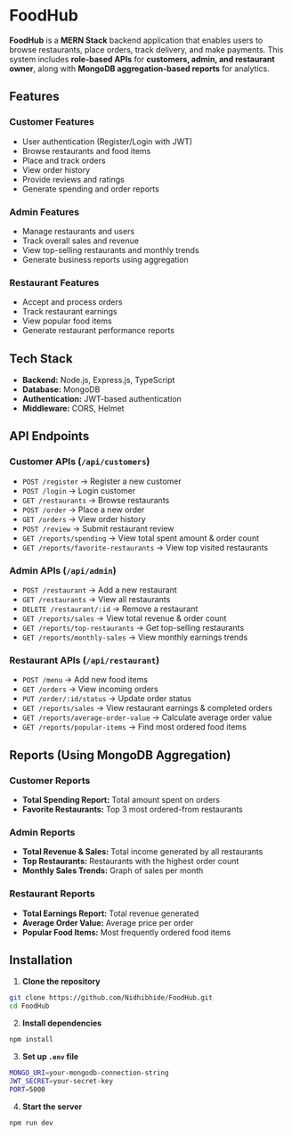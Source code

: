 

# FoodHub  

**FoodHub** is a **MERN Stack** backend application that enables users to browse restaurants, place orders, track delivery, and make payments. This system includes **role-based APIs** for **customers, admin, and restaurant owner**, along with **MongoDB aggregation-based reports** for analytics.  

## Features  

### Customer Features  
- User authentication (Register/Login with JWT)  
- Browse restaurants and food items  
- Place and track orders  
- View order history  
- Provide reviews and ratings  
- Generate spending and order reports  

### Admin Features  
- Manage restaurants and users  
- Track overall sales and revenue  
- View top-selling restaurants and monthly trends  
- Generate business reports using aggregation  

### Restaurant Features  
- Accept and process orders  
- Track restaurant earnings  
- View popular food items  
- Generate restaurant performance reports  

## Tech Stack  

- **Backend:** Node.js, Express.js, TypeScript 
- **Database:** MongoDB 
- **Authentication:** JWT-based authentication  
- **Middleware:** CORS, Helmet  




## API Endpoints  

### Customer APIs (`/api/customers`)  
- `POST /register` → Register a new customer  
- `POST /login` → Login customer  
- `GET /restaurants` → Browse restaurants  
- `POST /order` → Place a new order  
- `GET /orders` → View order history  
- `POST /review` → Submit restaurant review  
- `GET /reports/spending` → View total spent amount & order count  
- `GET /reports/favorite-restaurants` → View top visited restaurants  

### Admin APIs (`/api/admin`)  
- `POST /restaurant` → Add a new restaurant  
- `GET /restaurants` → View all restaurants  
- `DELETE /restaurant/:id` → Remove a restaurant  
- `GET /reports/sales` → View total revenue & order count  
- `GET /reports/top-restaurants` → Get top-selling restaurants  
- `GET /reports/monthly-sales` → View monthly earnings trends  

### Restaurant APIs (`/api/restaurant`)  
- `POST /menu` → Add new food items  
- `GET /orders` → View incoming orders  
- `PUT /order/:id/status` → Update order status  
- `GET /reports/sales` → View restaurant earnings & completed orders  
- `GET /reports/average-order-value` → Calculate average order value  
- `GET /reports/popular-items` → Find most ordered food items  

## Reports (Using MongoDB Aggregation)  

### Customer Reports  
- **Total Spending Report:** Total amount spent on orders  
- **Favorite Restaurants:** Top 3 most ordered-from restaurants  

### Admin Reports  
- **Total Revenue & Sales:** Total income generated by all restaurants  
- **Top Restaurants:** Restaurants with the highest order count  
- **Monthly Sales Trends:** Graph of sales per month  

### Restaurant Reports  
- **Total Earnings Report:** Total revenue generated  
- **Average Order Value:** Average price per order  
- **Popular Food Items:** Most frequently ordered food items  

## Installation  

1. **Clone the repository**  
```sh
git clone https://github.com/Nidhibhide/FoodHub.git
cd FoodHub
```
  
2. **Install dependencies**  
```sh
npm install
```

3. **Set up `.env` file**  
```sh
MONGO_URI=your-mongodb-connection-string
JWT_SECRET=your-secret-key
PORT=5000
```

4. **Start the server**  
```sh
npm run dev
```

